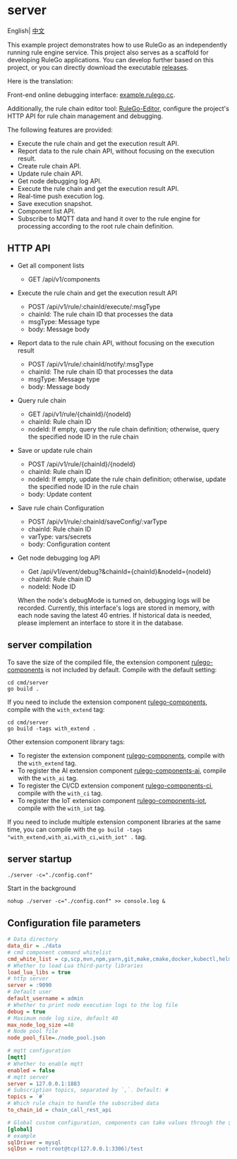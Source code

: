 # server

English| [中文](README_ZH.md)

This example project demonstrates how to use RuleGo as an independently running rule engine service. This project also serves as a scaffold for developing RuleGo applications. You can develop further based on this project, or you can directly download the executable [releases](https://github.com/rulego/rulego/releases).

Here is the translation:

Front-end online debugging interface: [example.rulego.cc](https://example.rulego.cc/).

Additionally, the rule chain editor tool: [RuleGo-Editor](https://editor.rulego.cc/), configure the project's HTTP API for rule chain management and debugging.

The following features are provided:

* Execute the rule chain and get the execution result API.
* Report data to the rule chain API, without focusing on the execution result.
* Create rule chain API.
* Update rule chain API.
* Get node debugging log API.
* Execute the rule chain and get the execution result API.
* Real-time push execution log.
* Save execution snapshot.
* Component list API.
* Subscribe to MQTT data and hand it over to the rule engine for processing according to the root rule chain definition.

## HTTP API

* Get all component lists
  - GET /api/v1/components

* Execute the rule chain and get the execution result API
  - POST /api/v1/rule/:chainId/execute/:msgType
  - chainId: The rule chain ID that processes the data
  - msgType: Message type
  - body: Message body

* Report data to the rule chain API, without focusing on the execution result
  - POST /api/v1/rule/:chainId/notify/:msgType
  - chainId: The rule chain ID that processes the data
  - msgType: Message type
  - body: Message body

* Query rule chain
  - GET /api/v1/rule/{chainId}/{nodeId}
  - chainId: Rule chain ID
  - nodeId: If empty, query the rule chain definition; otherwise, query the specified node ID in the rule chain

* Save or update rule chain
  - POST /api/v1/rule/{chainId}/{nodeId}
  - chainId: Rule chain ID
  - nodeId: If empty, update the rule chain definition; otherwise, update the specified node ID in the rule chain
  - body: Update content

* Save rule chain Configuration
  - POST /api/v1/rule/:chainId/saveConfig/:varType
  - chainId: Rule chain ID
  - varType: vars/secrets
  - body: Configuration content

* Get node debugging log API
  - Get /api/v1/event/debug?&chainId={chainId}&nodeId={nodeId}
  - chainId: Rule chain ID
  - nodeId: Node ID

  When the node's debugMode is turned on, debugging logs will be recorded. Currently, this interface's logs are stored in memory, with each node saving the latest 40 entries. If historical data is needed, please implement an interface to store it in the database.

## server compilation

To save the size of the compiled file, the extension component [rulego-components](https://github.com/rulego/rulego-components) is not included by default. Compile with the default setting:

```shell
cd cmd/server
go build .
```

If you need to include the extension component [rulego-components](https://github.com/rulego/rulego-components), compile with the `with_extend` tag:

```shell
cd cmd/server
go build -tags with_extend .
```
Other extension component library tags:
- To register the extension component [rulego-components](https://github.com/rulego/rulego-components), compile with the `with_extend` tag.
- To register the AI extension component [rulego-components-ai](https://github.com/rulego/rulego-components-ai), compile with the `with_ai` tag.
- To register the CI/CD extension component [rulego-components-ci](https://github.com/rulego/rulego-components-ci), compile with the `with_ci` tag.
- To register the IoT extension component [rulego-components-iot](https://github.com/rulego/rulego-components-iot), compile with the `with_iot` tag.

If you need to include multiple extension component libraries at the same time, you can compile with the `go build -tags "with_extend,with_ai,with_ci,with_iot" .` tag.

## server startup

```shell
./server -c="./config.conf"
```

Start in the background

```shell
nohup ./server -c="./config.conf" >> console.log &
```

## Configuration file parameters
```ini
# Data directory
data_dir = ./data
# cmd component command whitelist
cmd_white_list = cp,scp,mvn,npm,yarn,git,make,cmake,docker,kubectl,helm,ansible,puppet,pytest,python,python3,pip,go,java,dotnet,gcc,g++,ctest
# Whether to load Lua third-party libraries
load_lua_libs = true
# http server
server = :9090
# Default user
default_username = admin
# Whether to print node execution logs to the log file
debug = true
# Maximum node log size, default 40
max_node_log_size =40
# Node pool file
node_pool_file=./node_pool.json

# mqtt configuration
[mqtt]
# Whether to enable mqtt
enabled = false
# mqtt server
server = 127.0.0.1:1883
# Subscription topics, separated by `,`. Default: #
topics = `#`
# Which rule chain to handle the subscribed data
to_chain_id = chain_call_rest_api

# Global custom configuration, components can take values through the ${global.xxx}
[global]
# example
sqlDriver = mysql
sqlDsn = root:root@tcp(127.0.0.1:3306)/test
```